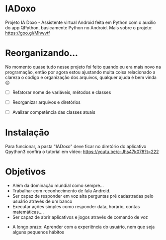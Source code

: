 # IADoxo
 
Projeto IA Doxo - Assistente virtual Android feita em Python com o auxilio do app QPython, basicamente Python no Android.
Mais sobre o projeto: https://goo.gl/Mhwvtf

# Reorganizando...
No momento quase tudo nesse projeto foi feito quando eu era mais novo na programação, então por agora estou ajustando muita coisa relacionado a clareza o código e organização dos arquivos, qualquer ajuda é bem vinda 😉

- [ ] Refatorar nome de variáveis, métodos e classes
- [ ] Reorganizar arquivos e diretórios
- [ ] Avalizar competência das classes atuais


# Instalação
Para funcionar, a pasta "IADoxo" deve ficar no diretório do aplicativo Qpython3 confira o tutorial em vídeo: https://youtu.be/c-Jhs47k078?t=222

# Objetivos
- Além da dominação mundial como sempre...
- Trabalhar com reconhecimento de fala Android.
- Ser capaz de responder em voz alta perguntas pré cadastradas pelo usuário através de um banco 
- Executar ações simples como responder data, horário, contas matemáticas.... 
- Ser capaz de abrir aplicativos e jogos através de comando de voz

+ A longo prazo: Aprender com a experiência do usuário, nem que seja alguns pequenos hábitos
